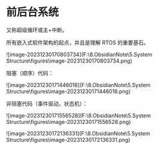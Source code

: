 # 前后台系统

又称超级循环或主+中断。

所有嵌入式软件架构的起点，并且是理解 RTOS 的重要基石。

![image-20231230170803734](F:\8.ObsidianNote\5.System Structure\figures\image-20231230170803734.png)

阻塞（顺序）代码：

![image-20231230171446018](F:\8.ObsidianNote\5.System Structure\figures\image-20231230171446018.png)

非阻塞代码（事件驱动，状态机）：

![image-20231230171556528](F:\8.ObsidianNote\5.System Structure\figures\image-20231230171556528.png)



![image-20231230172136331](F:\8.ObsidianNote\5.System Structure\figures\image-20231230172136331.png) 
